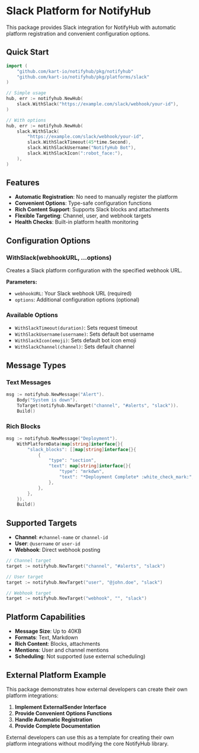 # Slack Platform for NotifyHub

This package provides Slack integration for NotifyHub with automatic platform registration and convenient configuration options.

## Quick Start

```go
import (
    "github.com/kart-io/notifyhub/pkg/notifyhub"
    "github.com/kart-io/notifyhub/pkg/platforms/slack"
)

// Simple usage
hub, err := notifyhub.NewHub(
    slack.WithSlack("https://example.com/slack/webhook/your-id"),
)

// With options
hub, err := notifyhub.NewHub(
    slack.WithSlack(
        "https://example.com/slack/webhook/your-id",
        slack.WithSlackTimeout(45*time.Second),
        slack.WithSlackUsername("NotifyHub Bot"),
        slack.WithSlackIcon(":robot_face:"),
    ),
)
```

## Features

- **Automatic Registration**: No need to manually register the platform
- **Convenient Options**: Type-safe configuration functions
- **Rich Content Support**: Supports Slack blocks and attachments
- **Flexible Targeting**: Channel, user, and webhook targets
- **Health Checks**: Built-in platform health monitoring

## Configuration Options

### WithSlack(webhookURL, ...options)

Creates a Slack platform configuration with the specified webhook URL.

**Parameters:**

- `webhookURL`: Your Slack webhook URL (required)
- `options`: Additional configuration options (optional)

### Available Options

- `WithSlackTimeout(duration)`: Sets request timeout
- `WithSlackUsername(username)`: Sets default bot username
- `WithSlackIcon(emoji)`: Sets default bot icon emoji
- `WithSlackChannel(channel)`: Sets default channel

## Message Types

### Text Messages

```go
msg := notifyhub.NewMessage("Alert").
    Body("System is down").
    ToTarget(notifyhub.NewTarget("channel", "#alerts", "slack")).
    Build()
```

### Rich Blocks

```go
msg := notifyhub.NewMessage("Deployment").
    WithPlatformData(map[string]interface{}{
        "slack_blocks": []map[string]interface{}{
            {
                "type": "section",
                "text": map[string]interface{}{
                    "type": "mrkdwn",
                    "text": "*Deployment Complete* :white_check_mark:",
                },
            },
        },
    }).
    Build()
```

## Supported Targets

- **Channel**: `#channel-name` or `channel-id`
- **User**: `@username` or `user-id`
- **Webhook**: Direct webhook posting

```go
// Channel target
target := notifyhub.NewTarget("channel", "#alerts", "slack")

// User target
target := notifyhub.NewTarget("user", "@john.doe", "slack")

// Webhook target
target := notifyhub.NewTarget("webhook", "", "slack")
```

## Platform Capabilities

- **Message Size**: Up to 40KB
- **Formats**: Text, Markdown
- **Rich Content**: Blocks, attachments
- **Mentions**: User and channel mentions
- **Scheduling**: Not supported (use external scheduling)

## External Platform Example

This package demonstrates how external developers can create their own platform integrations:

1. **Implement ExternalSender Interface**
2. **Provide Convenient Options Functions**
3. **Handle Automatic Registration**
4. **Provide Complete Documentation**

External developers can use this as a template for creating their own platform integrations without modifying the core NotifyHub library.
